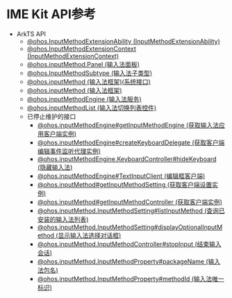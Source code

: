 # IME Kit API参考 

- ArkTS API 
    - [@ohos.InputMethodExtensionAbility (InputMethodExtensionAbility)](js-apis-inputmethod-extension-ability.md)
    - [@ohos.InputMethodExtensionContext (InputMethodExtensionContext)](js-apis-inputmethod-extension-context.md)
    - [@ohos.inputMethod.Panel (输入法面板)](js-apis-inputmethod-panel.md)
    - [@ohos.InputMethodSubtype (输入法子类型)](js-apis-inputmethod-subtype.md)
    - [@ohos.inputMethod (输入法框架)(系统接口)](js-apis-inputmethod-sys.md)
    - [@ohos.inputMethod (输入法框架)](js-apis-inputmethod.md)
    - [@ohos.inputMethodEngine (输入法服务)](js-apis-inputmethodengine.md)
    - [@ohos.inputMethodList (输入法切换列表控件)](js-apis-inputmethodlist.md)
    - 已停止维护的接口
        - [@ohos.inputMethodEngine#getInputMethodEngine (获取输入法应用客户端实例)](js-apis-inputmethodengine.md)
        - [@ohos.inputMethodEngine#createKeyboardDelegate (获取客户端编辑事件监听代理实例)](js-apis-inputmethodengine.md)
        - [@ohos.inputMethodEngine.KeyboardController#hideKeyboard (隐藏输入法)](js-apis-inputmethodengine.md)
        - [@ohos.inputMethodEngine#TextInputClient (编辑框客户端)](js-apis-inputmethodengine.md)
        - [@ohos.inputMethod#getInputMethodSetting (获取客户端设置实例)](js-apis-inputmethod.md)
        - [@ohos.inputMethod#getInputMethodController (获取客户端实例)](js-apis-inputmethod.md)
        - [@ohos.inputMethod.InputMethodSetting#listInputMethod (查询已安装的输入法列表)](js-apis-inputmethod.md)
        - [@ohos.inputMethod.InputMethodSetting#displayOptionalInputMethod (显示输入法选择对话框)](js-apis-inputmethod.md)
        - [@ohos.inputMethod.InputMethodController#stopInput (结束输入会话)](js-apis-inputmethod.md)
        - [@ohos.inputMethod.InputMethodProperty#packageName (输入法包名)](js-apis-inputmethod.md)
        - [@ohos.inputMethod.InputMethodProperty#methodId (输入法唯一标识)](js-apis-inputmethod.md)